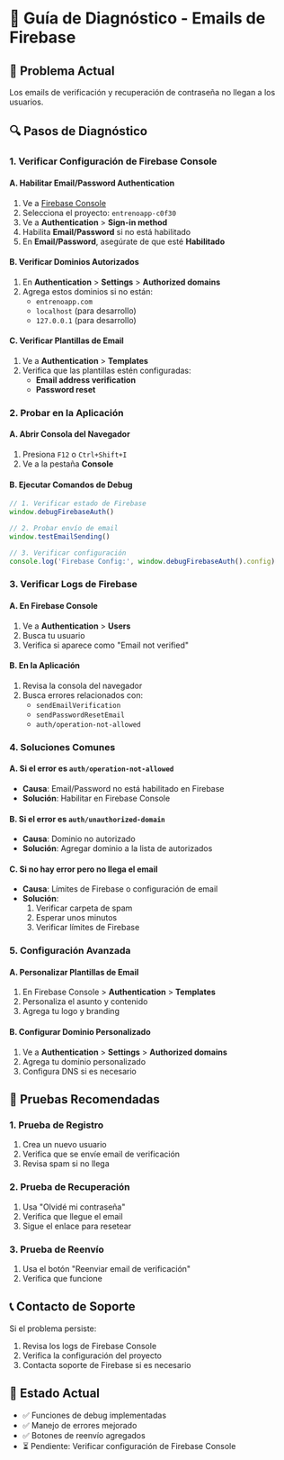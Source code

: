 # 🔧 Guía de Diagnóstico - Emails de Firebase

## 🚨 Problema Actual
Los emails de verificación y recuperación de contraseña no llegan a los usuarios.

## 🔍 Pasos de Diagnóstico

### 1. Verificar Configuración de Firebase Console

#### A. Habilitar Email/Password Authentication
1. Ve a [Firebase Console](https://console.firebase.google.com)
2. Selecciona el proyecto: `entrenoapp-c0f30`
3. Ve a **Authentication** > **Sign-in method**
4. Habilita **Email/Password** si no está habilitado
5. En **Email/Password**, asegúrate de que esté **Habilitado**

#### B. Verificar Dominios Autorizados
1. En **Authentication** > **Settings** > **Authorized domains**
2. Agrega estos dominios si no están:
   - `entrenoapp.com`
   - `localhost` (para desarrollo)
   - `127.0.0.1` (para desarrollo)

#### C. Verificar Plantillas de Email
1. Ve a **Authentication** > **Templates**
2. Verifica que las plantillas estén configuradas:
   - **Email address verification**
   - **Password reset**

### 2. Probar en la Aplicación

#### A. Abrir Consola del Navegador
1. Presiona `F12` o `Ctrl+Shift+I`
2. Ve a la pestaña **Console**

#### B. Ejecutar Comandos de Debug
```javascript
// 1. Verificar estado de Firebase
window.debugFirebaseAuth()

// 2. Probar envío de email
window.testEmailSending()

// 3. Verificar configuración
console.log('Firebase Config:', window.debugFirebaseAuth().config)
```

### 3. Verificar Logs de Firebase

#### A. En Firebase Console
1. Ve a **Authentication** > **Users**
2. Busca tu usuario
3. Verifica si aparece como "Email not verified"

#### B. En la Aplicación
1. Revisa la consola del navegador
2. Busca errores relacionados con:
   - `sendEmailVerification`
   - `sendPasswordResetEmail`
   - `auth/operation-not-allowed`

### 4. Soluciones Comunes

#### A. Si el error es `auth/operation-not-allowed`
- **Causa**: Email/Password no está habilitado en Firebase
- **Solución**: Habilitar en Firebase Console

#### B. Si el error es `auth/unauthorized-domain`
- **Causa**: Dominio no autorizado
- **Solución**: Agregar dominio a la lista de autorizados

#### C. Si no hay error pero no llega el email
- **Causa**: Límites de Firebase o configuración de email
- **Solución**: 
  1. Verificar carpeta de spam
  2. Esperar unos minutos
  3. Verificar límites de Firebase

### 5. Configuración Avanzada

#### A. Personalizar Plantillas de Email
1. En Firebase Console > **Authentication** > **Templates**
2. Personaliza el asunto y contenido
3. Agrega tu logo y branding

#### B. Configurar Dominio Personalizado
1. Ve a **Authentication** > **Settings** > **Authorized domains**
2. Agrega tu dominio personalizado
3. Configura DNS si es necesario

## 🧪 Pruebas Recomendadas

### 1. Prueba de Registro
1. Crea un nuevo usuario
2. Verifica que se envíe email de verificación
3. Revisa spam si no llega

### 2. Prueba de Recuperación
1. Usa "Olvidé mi contraseña"
2. Verifica que llegue el email
3. Sigue el enlace para resetear

### 3. Prueba de Reenvío
1. Usa el botón "Reenviar email de verificación"
2. Verifica que funcione

## 📞 Contacto de Soporte

Si el problema persiste:
1. Revisa los logs de Firebase Console
2. Verifica la configuración del proyecto
3. Contacta soporte de Firebase si es necesario

## 🔄 Estado Actual
- ✅ Funciones de debug implementadas
- ✅ Manejo de errores mejorado
- ✅ Botones de reenvío agregados
- ⏳ Pendiente: Verificar configuración de Firebase Console
